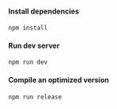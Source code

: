 


#### Install dependencies
```shell
npm install
```

#### Run dev server
```shell
npm run dev
```

#### Compile an optimized version

```shell
npm run release
```


